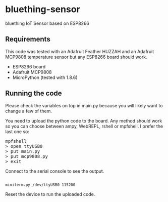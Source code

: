# bluething-sensor
bluething IoT Sensor based on ESP8266

## Requirements

This code was tested with an Adafruit Feather HUZZAH and an Adafruit MCP9808
temperature sensor but any ESP8266 board should work.

* ESP8266 board
* Adafruit MCP9808
* MicroPython (tested with 1.8.6)


## Running the code

Please check the variables on top in main.py because you will likely want to
change a few of them.

You need to upload the python code to the board. Any method should work so you
can choose between ampy, WebREPL, rshell or mpfshell. I prefer the last one so:

<pre>
mpfshell
> open ttyUSB0
> put main.py
> put mcp9808.py
> exit
</pre>

Connect to the serial console to see the output.

<code>
miniterm.py /dev/ttyUSB0 115200
</code>

Reset the device to run the uploaded code.

